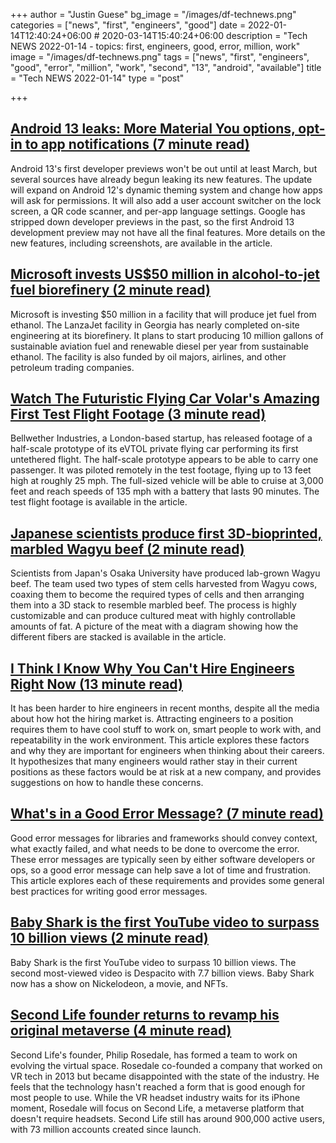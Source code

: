 +++
author = "Justin Guese"
bg_image = "/images/df-technews.png"
categories = ["news", "first", "engineers", "good"]
date = 2022-01-14T12:40:24+06:00 # 2020-03-14T15:40:24+06:00
description = "Tech NEWS 2022-01-14 - topics: first, engineers, good, error, million, work"
image = "/images/df-technews.png"
tags = ["news", "first", "engineers", "good", "error", "million", "work", "second", "13", "android", "available"]
title = "Tech NEWS 2022-01-14"
type = "post"

+++

## [Android 13 leaks: More Material You options, opt-in to app notifications (7 minute read)](https://arstechnica.com/gadgets/2022/01/android-13-leaks-more-material-you-options-opt-in-to-app-notifications/)

Android 13's first developer previews won't be out until at least March, but several sources have already begun leaking its new features. The update will expand on Android 12's dynamic theming system and change how apps will ask for permissions. It will also add a user account switcher on the lock screen, a QR code scanner, and per-app language settings. Google has stripped down developer previews in the past, so the first Android 13 development preview may not have all the final features. More details on the new features, including screenshots, are available in the article.

## [Microsoft invests US$50 million in alcohol-to-jet fuel biorefinery (2 minute read)](https://www.channelnewsasia.com/business/microsoft-invests-us50-million-alcohol-jet-fuel-biorefinery-2433536)

Microsoft is investing $50 million in a facility that will produce jet fuel from ethanol. The LanzaJet facility in Georgia has nearly completed on-site engineering at its biorefinery. It plans to start producing 10 million gallons of sustainable aviation fuel and renewable diesel per year from sustainable ethanol. The facility is also funded by oil majors, airlines, and other petroleum trading companies.

## [Watch The Futuristic Flying Car Volar's Amazing First Test Flight Footage (3 minute read)](https://interestingengineering.com/watch-the-futuristic-flying-car-volars-amazing-first-test-flight-footage)

Bellwether Industries, a London-based startup, has released footage of a half-scale prototype of its eVTOL private flying car performing its first untethered flight. The half-scale prototype appears to be able to carry one passenger. It was piloted remotely in the test footage, flying up to 13 feet high at roughly 25 mph. The full-sized vehicle will be able to cruise at 3,000 feet and reach speeds of 135 mph with a battery that lasts 90 minutes. The test flight footage is available in the article.

## [Japanese scientists produce first 3D-bioprinted, marbled Wagyu beef (2 minute read)](https://newatlas.com/science/world-first-lab-grown-wagyu-beef-japan/)

Scientists from Japan's Osaka University have produced lab-grown Wagyu beef. The team used two types of stem cells harvested from Wagyu cows, coaxing them to become the required types of cells and then arranging them into a 3D stack to resemble marbled beef. The process is highly customizable and can produce cultured meat with highly controllable amounts of fat. A picture of the meat with a diagram showing how the different fibers are stacked is available in the article.

## [I Think I Know Why You Can't Hire Engineers Right Now (13 minute read)](https://cushychicken.github.io/why-you-cant-hire-engineers/)

It has been harder to hire engineers in recent months, despite all the media about how hot the hiring market is. Attracting engineers to a position requires them to have cool stuff to work on, smart people to work with, and repeatability in the work environment. This article explores these factors and why they are important for engineers when thinking about their careers. It hypothesizes that many engineers would rather stay in their current positions as these factors would be at risk at a new company, and provides suggestions on how to handle these concerns.

## [What's in a Good Error Message? (7 minute read)](https://www.morling.dev/blog/whats-in-a-good-error-message/)

Good error messages for libraries and frameworks should convey context, what exactly failed, and what needs to be done to overcome the error. These error messages are typically seen by either software developers or ops, so a good error message can help save a lot of time and frustration. This article explores each of these requirements and provides some general best practices for writing good error messages.

## [Baby Shark is the first YouTube video to surpass 10 billion views (2 minute read)](https://www.theverge.com/2022/1/13/22881970/baby-shark-youtube-video-10-billion-views?scrolla=5eb6d68b7fedc32c19ef33b4)

Baby Shark is the first YouTube video to surpass 10 billion views. The second most-viewed video is Despacito with 7.7 billion views. Baby Shark now has a show on Nickelodeon, a movie, and NFTs.

## [Second Life founder returns to revamp his original metaverse (4 minute read)](https://www.cnet.com/tech/computing/second-life-founder-returns-to-revamp-his-original-metaverse/)

Second Life's founder, Philip Rosedale, has formed a team to work on evolving the virtual space. Rosedale co-founded a company that worked on VR tech in 2013 but became disappointed with the state of the industry. He feels that the technology hasn't reached a form that is good enough for most people to use. While the VR headset industry waits for its iPhone moment, Rosedale will focus on Second Life, a metaverse platform that doesn't require headsets. Second Life still has around 900,000 active users, with 73 million accounts created since launch.

